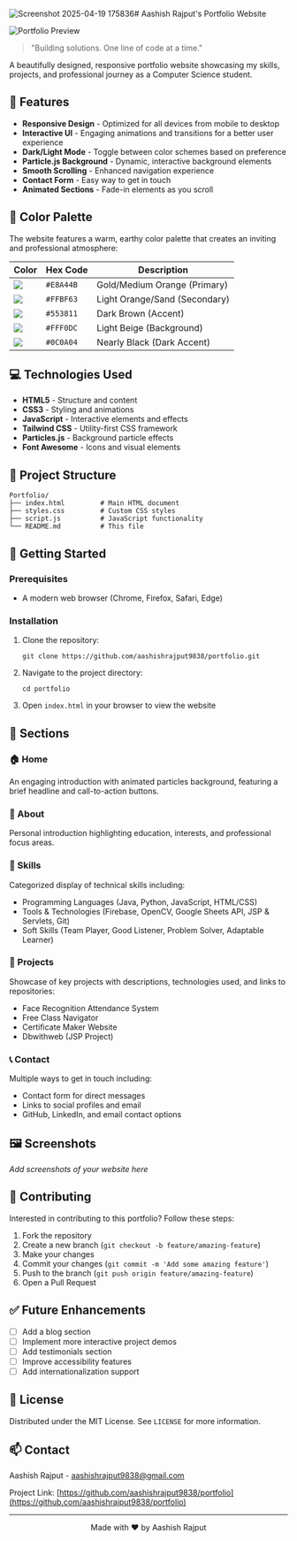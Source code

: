 ![Screenshot 2025-04-19 175836](https://github.com/user-attachments/assets/fdbc805c-560f-478e-86bc-e2ad63f45380)# Aashish Rajput's Portfolio Website

![Portfolio Preview](https://img.shields.io/badge/Portfolio-Live%20Preview-E8A44B?style=for-the-badge&logo=html5)

> "Building solutions. One line of code at a time."

A beautifully designed, responsive portfolio website showcasing my skills, projects, and professional journey as a Computer Science student.

## 🌟 Features

- **Responsive Design** - Optimized for all devices from mobile to desktop
- **Interactive UI** - Engaging animations and transitions for a better user experience
- **Dark/Light Mode** - Toggle between color schemes based on preference
- **Particle.js Background** - Dynamic, interactive background elements
- **Smooth Scrolling** - Enhanced navigation experience
- **Contact Form** - Easy way to get in touch
- **Animated Sections** - Fade-in elements as you scroll

## 🎨 Color Palette

The website features a warm, earthy color palette that creates an inviting and professional atmosphere:

| Color | Hex Code | Description |
|-------|----------|-------------|
| ![](https://via.placeholder.com/15/E8A44B/000000?text=+) | `#E8A44B` | Gold/Medium Orange (Primary) |
| ![](https://via.placeholder.com/15/FFBF63/000000?text=+) | `#FFBF63` | Light Orange/Sand (Secondary) |
| ![](https://via.placeholder.com/15/553811/000000?text=+) | `#553811` | Dark Brown (Accent) |
| ![](https://via.placeholder.com/15/FFF0DC/000000?text=+) | `#FFF0DC` | Light Beige (Background) |
| ![](https://via.placeholder.com/15/0C0A04/000000?text=+) | `#0C0A04` | Nearly Black (Dark Accent) |

## 💻 Technologies Used

- **HTML5** - Structure and content
- **CSS3** - Styling and animations
- **JavaScript** - Interactive elements and effects
- **Tailwind CSS** - Utility-first CSS framework
- **Particles.js** - Background particle effects
- **Font Awesome** - Icons and visual elements

## 📂 Project Structure

```
Portfolio/
├── index.html         # Main HTML document
├── styles.css         # Custom CSS styles
├── script.js          # JavaScript functionality
└── README.md          # This file
```

## 🚀 Getting Started

### Prerequisites
- A modern web browser (Chrome, Firefox, Safari, Edge)

### Installation
1. Clone the repository:
   ```
   git clone https://github.com/aashishrajput9838/portfolio.git
   ```
2. Navigate to the project directory:
   ```
   cd portfolio
   ```
3. Open `index.html` in your browser to view the website

## 📱 Sections

### 🏠 Home
An engaging introduction with animated particles background, featuring a brief headline and call-to-action buttons.

### 👤 About
Personal introduction highlighting education, interests, and professional focus areas.

### 🔧 Skills
Categorized display of technical skills including:
- Programming Languages (Java, Python, JavaScript, HTML/CSS)
- Tools & Technologies (Firebase, OpenCV, Google Sheets API, JSP & Servlets, Git)
- Soft Skills (Team Player, Good Listener, Problem Solver, Adaptable Learner)

### 📁 Projects
Showcase of key projects with descriptions, technologies used, and links to repositories:
- Face Recognition Attendance System
- Free Class Navigator
- Certificate Maker Website
- Dbwithweb (JSP Project)

### 📞 Contact
Multiple ways to get in touch including:
- Contact form for direct messages
- Links to social profiles and email
- GitHub, LinkedIn, and email contact options

## 🖼️ Screenshots

*Add screenshots of your website here*

## 🤝 Contributing

Interested in contributing to this portfolio? Follow these steps:

1. Fork the repository
2. Create a new branch (`git checkout -b feature/amazing-feature`)
3. Make your changes
4. Commit your changes (`git commit -m 'Add some amazing feature'`)
5. Push to the branch (`git push origin feature/amazing-feature`)
6. Open a Pull Request

## ✅ Future Enhancements

- [ ] Add a blog section
- [ ] Implement more interactive project demos
- [ ] Add testimonials section
- [ ] Improve accessibility features
- [ ] Add internationalization support

## 📜 License

Distributed under the MIT License. See `LICENSE` for more information.

## 📫 Contact

Aashish Rajput - [aashishrajput9838@gmail.com](mailto:aashishrajput9838@gmail.com)

Project Link: [https://github.com/aashishrajput9838/portfolio](https://github.com/aashishrajput9838/portfolio)

---



<p align="center">
  Made with ❤️ by Aashish Rajput
</p> 
